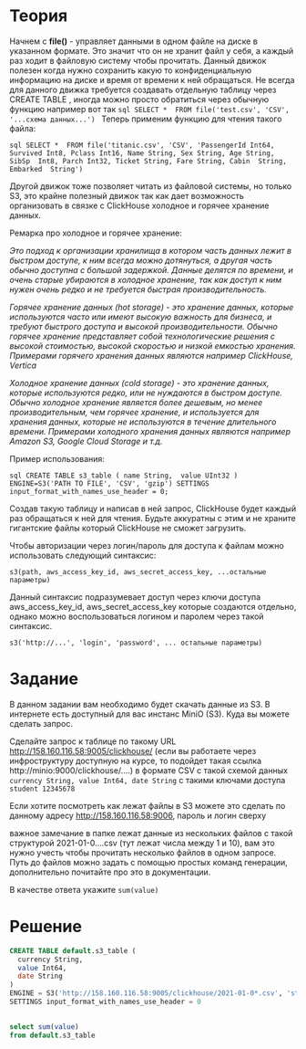 # Теория
Начнем с **file()** - управляет данными в одном файле на диске в указанном формате. Это значит что он не хранит файл у себя, а каждый раз ходит в файловую систему чтобы прочитать. Данный движок полезен когда нужно сохранить какую то конфиденциальную информацию на диске и время от времени к ней обращаться. Не всегда для данного движка требуется создавать отдельную таблицу через CREATE TABLE , иногда можно просто обратиться через обычную функцию например вот так 
``sql
SELECT * 
FROM file('test.csv', 'CSV', '...схема данных...')
``
Теперь применим функцию для чтения такого файла:

``sql
SELECT * 
FROM file('titanic.csv', 'CSV', 'PassengerId Int64, Survived Int8, Pclass Int16, Name String, Sex String, Age String, SibSp  Int8, Parch Int32, Ticket String, Fare String, Cabin  String, Embarked  String')
``

Другой движок тоже позволяет читать из файловой системы, но только S3, это крайне полезный движок так как дает возможность организовать в связке с ClickHouse холодное и горячее хранение данных.

Ремарка про холодное и горячее хранение:

*Это подход к организации хранилища в котором часть данных лежит в быстром доступе, к ним всегда можно дотянуться, а другая часть обычно доступна с большой задержкой. Данные делятся по времени, и очень старые убираются в холодное хранение, так как доступ к ним нужен очень редко и не требуется быстрая производительность.*

*Горячее хранение данных (hot storage) - это хранение данных, которые используются часто или имеют высокую важность для бизнеса, и требуют быстрого доступа и высокой производительности. Обычно горячее хранение представляет собой технологические решения с высокой стоимостью, высокой скоростью и низкой емкостью хранения. Примерами горячего хранения данных являются например ClickHouse, Vertica*

*Холодное хранение данных (cold storage) - это хранение данных, которые используются редко, или не нуждаются в быстром доступе. Обычно холодное хранение является более дешевым, но менее производительным, чем горячее хранение, и используется для хранения данных, которые не используются в течение длительного времени. Примерами холодного хранения данных являются например Amazon S3, Google Cloud Storage и т.д.*

Пример использования:

``sql
CREATE TABLE s3_table (
   name String, 
   value UInt32
) 
 ENGINE=S3('PATH TO FILE', 'CSV', 'gzip')
 SETTINGS input_format_with_names_use_header = 0;
``

Создав такую таблицу и написав в ней запрос, ClickHouse будет каждый раз обращаться к ней для чтения. Будьте аккуратны с этим и не храните гигантские файлы который ClickHouse не сможет загрузить.

Чтобы авторизации через логин/пароль для доступа к файлам можно использовать следующий синтаксис:

``s3(path, aws_access_key_id, aws_secret_access_key, ...остальные параметры)``


Данный синтаксис подразумевает доступ через  ключи доступа aws_access_key_id, aws_secret_access_key которые создаются отдельно, однако можно воспользоваться логином и паролем  через такой синтаксис.

``s3('http://...', 'login', 'password', ... остальные параметры)``
# Задание
В данном задании вам необходимо будет скачать данные из S3. В интернете есть доступный для вас инстанс MiniO (S3). Куда вы можете сделать запрос. 

Сделайте запрос к таблице по такому URL http://158.160.116.58:9005/clickhouse/  (если вы работаете через инфроструктуру доступную на курсе, то подойдет такая ссылка http://minio:9000/clickhouse/....) в формате CSV с такой схемой данных ``currency String, value Int64, date String`` с такими ключами доступа ``student 12345678``

Если хотите посмотреть как лежат файлы в S3 можете это сделать по данному адресу http://158.160.116.58:9006, пароль и логин сверху

важное замечание в папке лежат данные из нескольких файлов с такой структурой 2021-01-0....csv (тут лежат числа между 1 и 10), вам это нужно учесть чтобы прочитать несколько файлов в одном запросе. Путь до файлов можно задать с помощью простых команд генерации, дополнительно почитайте про это в документации.

В качестве ответа укажите ```sum(value)```

#  Решение
```sql
CREATE TABLE default.s3_table (
  currency String, 
  value Int64, 
  date String
) 
ENGINE = S3('http://158.160.116.58:9005/clickhouse/2021-01-0*.csv', 'student', '12345678', 'CSV')
SETTINGS input_format_with_names_use_header = 0
 

select sum(value)
from default.s3_table 
```